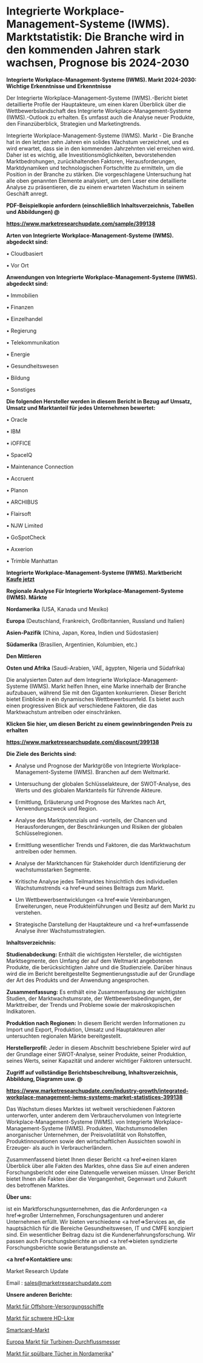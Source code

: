 # Integrierte Workplace-Management-Systeme (IWMS). Marktstatistik: Die Branche wird in den kommenden Jahren stark wachsen, Prognose bis 2024-2030

<strong>Integrierte Workplace-Management-Systeme (IWMS). Markt 2024-2030: Wichtige Erkenntnisse und Erkenntnisse</strong>

Der Integrierte Workplace-Management-Systeme (IWMS).-Bericht bietet detaillierte Profile der Hauptakteure, um einen klaren Überblick über die Wettbewerbslandschaft des Integrierte Workplace-Management-Systeme (IWMS).-Outlook zu erhalten. Es umfasst auch die Analyse neuer Produkte, den Finanzüberblick, Strategien und Marketingtrends.

Integrierte Workplace-Management-Systeme (IWMS). Markt - Die Branche hat in den letzten zehn Jahren ein solides Wachstum verzeichnet, und es wird erwartet, dass sie in den kommenden Jahrzehnten viel erreichen wird. Daher ist es wichtig, alle Investitionsmöglichkeiten, bevorstehenden Marktbedrohungen, zurückhaltenden Faktoren, Herausforderungen, Marktdynamiken und technologischen Fortschritte zu ermitteln, um die Position in der Branche zu stärken. Die vorgeschlagene Untersuchung hat alle oben genannten Elemente analysiert, um dem Leser eine detaillierte Analyse zu präsentieren, die zu einem erwarteten Wachstum in seinem Geschäft anregt.



<strong><b>PDF-Beispielkopie anfordern (einschließlich Inhaltsverzeichnis, Tabellen und Abbildungen) @ </b></strong>

<strong><a href=https://www.marketresearchupdate.com/sample/399138>

<strong>https://www.marketresearchupdate.com/sample/399138</u></a></strong></strong>



<strong>Arten von Integrierte Workplace-Management-Systeme (IWMS). abgedeckt sind:</strong>

• Cloudbasiert

• Vor Ort



<strong>Anwendungen von Integrierte Workplace-Management-Systeme (IWMS). abgedeckt sind:</strong>

• Immobilien

• Finanzen

• Einzelhandel

• Regierung

• Telekommunikation

• Energie

• Gesundheitswesen

• Bildung

• Sonstiges



<strong>Die folgenden Hersteller werden in diesem Bericht in Bezug auf Umsatz, Umsatz und Marktanteil für jedes Unternehmen bewertet:</strong>

• Oracle

• IBM

• iOFFICE

• SpaceIQ

• Maintenance Connection

• Accruent

• Planon

• ARCHIBUS

• Flairsoft

• NJW Limited

• GoSpotCheck

• Axxerion

• Trimble Manhattan



<strong>Integrierte Workplace-Management-Systeme (IWMS). Marktbericht <a href=https://www.marketresearchupdate.com/buynow/399138>Kaufe jetzt</a></strong>



<strong>Regionale Analyse Für Integrierte Workplace-Management-Systeme (IWMS). Märkte</strong>



<strong>Nordamerika</strong> (USA, Kanada und Mexiko)



<strong>Europa</strong> (Deutschland, Frankreich, Großbritannien, Russland und Italien)



<strong>Asien-Pazifik</strong> (China, Japan, Korea, Indien und Südostasien)



<strong>Südamerika</strong> (Brasilien, Argentinien, Kolumbien, etc.)



<strong>Den Mittleren</strong> 

<strong>Osten und Afrika</strong> (Saudi-Arabien, VAE, ägypten, Nigeria und Südafrika)

Die analysierten Daten auf dem Integrierte Workplace-Management-Systeme (IWMS). Markt helfen Ihnen, eine Marke innerhalb der Branche aufzubauen, während Sie mit den Giganten konkurrieren. Dieser Bericht bietet Einblicke in ein dynamisches Wettbewerbsumfeld. Es bietet auch einen progressiven Blick auf verschiedene Faktoren, die das Marktwachstum antreiben oder einschränken.



<strong>Klicken Sie hier, um diesen Bericht zu einem gewinnbringenden Preis zu erhalten
</strong>

<strong><a href=https://www.marketresearchupdate.com/discount/399138>https://www.marketresearchupdate.com/discount/399138</b></u></strong></a>



<strong>Die Ziele des Berichts sind:</strong>

- Analyse und Prognose der Marktgröße von Integrierte Workplace-Management-Systeme (IWMS). Branchen auf dem Weltmarkt.

- Untersuchung der globalen Schlüsselakteure, der SWOT-Analyse, des Werts und des globalen Marktanteils für führende Akteure.

- Ermittlung, Erläuterung und Prognose des Marktes nach Art, Verwendungszweck und Region.

- Analyse des Marktpotenzials und -vorteils, der Chancen und Herausforderungen, der Beschränkungen und Risiken der globalen Schlüsselregionen.

- Ermittlung wesentlicher Trends und Faktoren, die das Marktwachstum antreiben oder hemmen.

- Analyse der Marktchancen für Stakeholder durch Identifizierung der wachstumsstarken Segmente.

- Kritische Analyse jedes Teilmarktes hinsichtlich des individuellen Wachstumstrends <a href=>und</a> seines Beitrags zum Markt.

- Um Wettbewerbsentwicklungen <a href=>wie</a> Vereinbarungen, Erweiterungen, neue Produkteinführungen und Besitz auf dem Markt zu verstehen.

- Strategische Darstellung der Hauptakteure und <a href=>umfas</a>sende Analyse ihrer Wachstumsstrategien.



<strong>Inhaltsverzeichnis:</strong>



<strong>Studienabdeckung:</strong> Enthält die wichtigsten Hersteller, die wichtigsten Marktsegmente, den Umfang der auf dem Weltmarkt angebotenen Produkte, die berücksichtigten Jahre und die Studienziele. Darüber hinaus wird die im Bericht bereitgestellte Segmentierungsstudie auf der Grundlage der Art des Produkts und der Anwendung angesprochen.



<strong>Zusammenfassung:</strong> Es enthält eine Zusammenfassung der wichtigsten Studien, der Marktwachstumsrate, der Wettbewerbsbedingungen, der Markttreiber, der Trends und Probleme sowie der makroskopischen Indikatoren.



<strong>Produktion nach Regionen:</strong> In diesem Bericht werden Informationen zu Import und Export, Produktion, Umsatz und Hauptakteuren aller untersuchten regionalen Märkte bereitgestellt.



<strong>Herstellerprofil:</strong> Jeder in diesem Abschnitt beschriebene Spieler wird auf der Grundlage einer SWOT-Analyse, seiner Produkte, seiner Produktion, seines Werts, seiner Kapazität und anderer wichtiger Faktoren untersucht.



<strong><b>Zugriff auf vollständige Berichtsbeschreibung, Inhaltsverzeichnis, Abbildung, Diagramm usw. @ </b></strong>

<strong><a href=https://www.marketresearchupdate.com/industry-growth/integrated-workplace-management-iwms-systems-market-statistices-399138>https://www.marketresearchupdate.com/industry-growth/integrated-workplace-management-iwms-systems-market-statistices-399138</a></strong>

Das Wachstum dieses Marktes ist weltweit verschiedenen Faktoren unterworfen, unter anderem dem Verbrauchervolumen von Integrierte Workplace-Management-Systeme (IWMS). von Integrierte Workplace-Management-Systeme (IWMS). Produkten, Wachstumsmodellen anorganischer Unternehmen, der Preisvolatilität von Rohstoffen, Produktinnovationen sowie den wirtschaftlichen Aussichten sowohl in Erzeuger- als auch in Verbraucherländern.

Zusammenfassend bietet Ihnen dieser Bericht <a href=>einen</a> klaren Überblick über alle Fakten des Marktes, ohne dass Sie auf einen anderen Forschungsbericht oder eine Datenquelle verweisen müssen. Unser Bericht bietet Ihnen alle Fakten über die Vergangenheit, Gegenwart und Zukunft des betroffenen Marktes.



<strong>Über uns:</strong>

 ist ein Marktforschungsunternehmen, das die Anforderungen <a href=>großer</a> Unternehmen, Forschungsagenturen und anderer Unternehmen erfüllt. Wir bieten verschiedene <a href=>Services</a> an, die hauptsächlich für die Bereiche Gesundheitswesen, IT und CMFE konzipiert sind. Ein wesentlicher Beitrag dazu ist die Kundenerfahrungsforschung. Wir passen auch Forschungsberichte an und <a href=>bieten</a> syndizierte Forschungsberichte sowie Beratungsdienste an.



<strong><a href=>Kontaktiere uns:</a></strong>

Market Research Update

Email : sales@marketresearchupdate.com



<strong>Unsere anderen Berichte:</strong>

<a href=https://www.linkedin.com/pulse/offshore-support-vessels-market-size-region>Markt für Offshore-Versorgungsschiffe</a>

<a href=https://www.linkedin.com/pulse/heavy-duty-hd-truck-market-growth-possibilities-analysis>Markt für schwere HD-Lkw</a>

<a href=https://www.linkedin.com/pulse/smart-card-market-report-2023-top-company-trends-future>Smartcard-Markt</a>

<a href=https://www.linkedin.com/pulse/europe-turbine-flowmeter-market-2023-top-key>Europa Markt für Turbinen-Durchflussmesser</a>

<a href=https://www.linkedin.com/pulse/north-america-flushable-wipes-market-2023-continues-rapid>Markt für spülbare Tücher in Nordamerika</a>"
